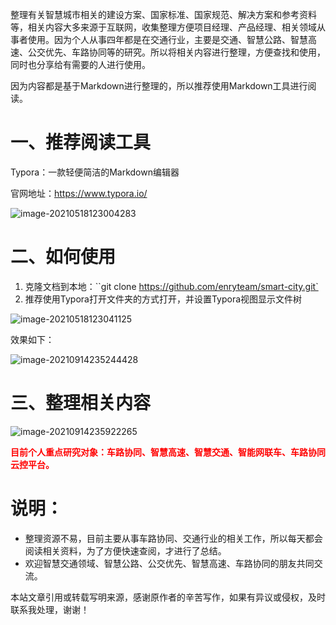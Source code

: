 整理有关智慧城市相关的建设方案、国家标准、国家规范、解决方案和参考资料等，相关内容大多来源于互联网，收集整理方便项目经理、产品经理、相关领域从事者使用。因为个人从事四年都是在交通行业，主要是交通、智慧公路、智慧高速、公交优先、车路协同等的研究。所以将相关内容进行整理，方便查找和使用，同时也分享给有需要的人进行使用。

因为内容都是基于Markdown进行整理的，所以推荐使用Markdown工具进行阅读。



# 一、推荐阅读工具

Typora：一款轻便简洁的Markdown编辑器

官网地址：https://www.typora.io/

![image-20210518123004283](https://gitee.com/AiShiYuShiJiePingXing/img/raw/master/img/image-20210518123004283.png)

# 二、如何使用

1. 克隆文档到本地：``git clone  https://github.com/enryteam/smart-city.git`
2. 推荐使用Typora打开文件夹的方式打开，并设置Typora视图显示文件树

![image-20210518123041125](https://gitee.com/AiShiYuShiJiePingXing/img/raw/master/img/image-20210518123041125.png)



效果如下：

![image-20210914235244428](https://gitee.com/er-huomeng/l-img/raw/master/image-20210914235244428.png)

# 三、整理相关内容

![image-20210914235922265](https://gitee.com/er-huomeng/l-img/raw/master/image-20210914235922265.png)



<font color='red'>**目前个人重点研究对象：车路协同、智慧高速、智慧交通、智能网联车、车路协同云控平台。**</font>

# 说明：

- 整理资源不易，目前主要从事车路协同、交通行业的相关工作，所以每天都会阅读相关资料，为了方便快速查阅，才进行了总结。
- 欢迎智慧交通领域、智慧公路、公交优先、智慧高速、车路协同的朋友共同交流。


本站文章引用或转载写明来源，感谢原作者的辛苦写作，如果有异议或侵权，及时联系我处理，谢谢！


